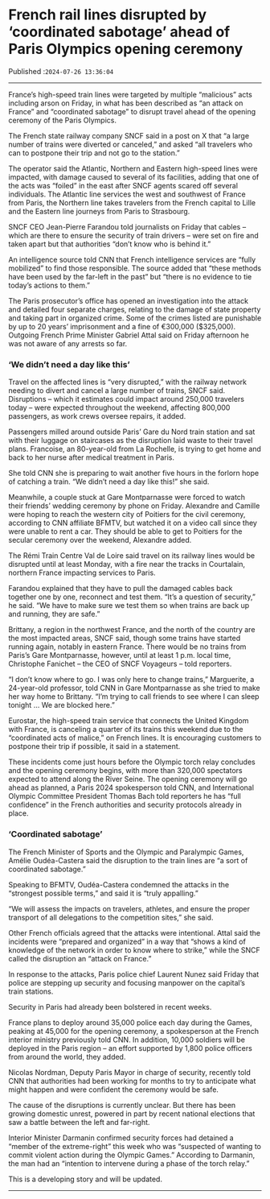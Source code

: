 # French rail lines disrupted by ‘coordinated sabotage’ ahead of Paris Olympics opening ceremony

Published :`2024-07-26 13:36:04`

---

France’s high-speed train lines were targeted by multiple “malicious” acts including arson on Friday, in what has been described as “an attack on France” and “coordinated sabotage” to disrupt travel ahead of the opening ceremony of the Paris Olympics.

The French state railway company SNCF said in a post on X that “a large number of trains were diverted or canceled,” and asked “all travelers who can to postpone their trip and not go to the station.”

The operator said the Atlantic, Northern and Eastern high-speed lines were impacted, with damage caused to several of its facilities, adding that one of the acts was “foiled” in the east after SNCF agents scared off several individuals. The Atlantic line services the west and southwest of France from Paris, the Northern line takes travelers from the French capital to Lille and the Eastern line journeys from Paris to Strasbourg.

SNCF CEO Jean-Pierre Farandou told journalists on Friday that cables – which are there to ensure the security of train drivers – were set on fire and taken apart but that authorities “don’t know who is behind it.”

An intelligence source told CNN that French intelligence services are “fully mobilized” to find those responsible. The source added that “these methods have been used by the far-left in the past” but “there is no evidence to tie today’s actions to them.”

The Paris prosecutor’s office has opened an investigation into the attack and detailed four separate charges, relating to the damage of state property and taking part in organized crime. Some of the crimes listed are punishable by up to 20 years’ imprisonment and a fine of €300,000 ($325,000). Outgoing French Prime Minister Gabriel Attal said on Friday afternoon he was not aware of any arrests so far.

### ‘We didn’t need a day like this’

Travel on the affected lines is “very disrupted,” with the railway network needing to divert and cancel a large number of trains, SNCF said. Disruptions – which it estimates could impact around 250,000 travelers today – were expected throughout the weekend, affecting 800,000 passengers, as work crews oversee repairs, it added.

Passengers milled around outside Paris’ Gare du Nord train station and sat with their luggage on staircases as the disruption laid waste to their travel plans. Francoise, an 80-year-old from La Rochelle, is trying to get home and back to her nurse after medical treatment in Paris.

She told CNN she is preparing to wait another five hours in the forlorn hope of catching a train. “We didn’t need a day like this!” she said.

Meanwhile, a couple stuck at Gare Montparnasse were forced to watch their friends’ wedding ceremony by phone on Friday. Alexandre and Camille were hoping to reach the western city of Poitiers for the civil ceremony, according to CNN affiliate BFMTV, but watched it on a video call since they were unable to rent a car. They should be able to get to Poitiers for the secular ceremony over the weekend, Alexandre added.

The Rémi Train Centre Val de Loire said travel on its railway lines would be disrupted until at least Monday, with a fire near the tracks in Courtalain, northern France impacting services to Paris.

Farandou explained that they have to pull the damaged cables back together one by one, reconnect and test them. “It’s a question of security,” he said. “We have to make sure we test them so when trains are back up and running, they are safe.”

Brittany, a region in the northwest France, and the north of the country are the most impacted areas, SNCF said, though some trains have started running again, notably in eastern France. There would be no trains from Paris’s Gare Montparnasse, however, until at least 1 p.m. local time, Christophe Fanichet – the CEO of SNCF Voyageurs – told reporters.

“I don’t know where to go. I was only here to change trains,” Marguerite, a 24-year-old professor, told CNN in Gare Montparnasse as she tried to make her way home to Brittany. “I’m trying to call friends to see where I can sleep tonight … We are blocked here.”

Eurostar, the high-speed train service that connects the United Kingdom with France, is canceling a quarter of its trains this weekend due to the “coordinated acts of malice,” on French lines. It is encouraging customers to postpone their trip if possible, it said in a statement.

These incidents come just hours before the Olympic torch relay concludes and the opening ceremony begins, with more than 320,000 spectators expected to attend along the River Seine. The opening ceremony will go ahead as planned, a Paris 2024 spokesperson told CNN, and International Olympic Committee President Thomas Bach told reporters he has “full confidence” in the French authorities and security protocols already in place.

### ‘Coordinated sabotage’

The French Minister of Sports and the Olympic and Paralympic Games, Amélie Oudéa-Castera said the disruption to the train lines are “a sort of coordinated sabotage.”

Speaking to BFMTV, Oudéa-Castera condemned the attacks in the “strongest possible terms,” and said it is “truly appalling.”

“We will assess the impacts on travelers, athletes, and ensure the proper transport of all delegations to the competition sites,” she said.

Other French officials agreed that the attacks were intentional. Attal said the incidents were “prepared and organized” in a way that “shows a kind of knowledge of the network in order to know where to strike,” while the SNCF called the disruption an “attack on France.”

In response to the attacks, Paris police chief Laurent Nunez said Friday that police are stepping up security and focusing manpower on the capital’s train stations.

Security in Paris had already been bolstered in recent weeks.

France plans to deploy around 35,000 police each day during the Games, peaking at 45,000 for the opening ceremony, a spokesperson at the French interior ministry previously told CNN. In addition, 10,000 soldiers will be deployed in the Paris region – an effort supported by 1,800 police officers from around the world, they added.

Nicolas Nordman, Deputy Paris Mayor in charge of security, recently told CNN that authorities had been working for months to try to anticipate what might happen and were confident the ceremony would be safe.

The cause of the disruptions is currently unclear. But there has been growing domestic unrest, powered in part by recent national elections that saw a battle between the left and far-right.

Interior Minister Darmanin confirmed security forces had detained a “member of the extreme-right” this week who was “suspected of wanting to commit violent action during the Olympic Games.” According to Darmanin, the man had an “intention to intervene during a phase of the torch relay.”

This is a developing story and will be updated.

---

